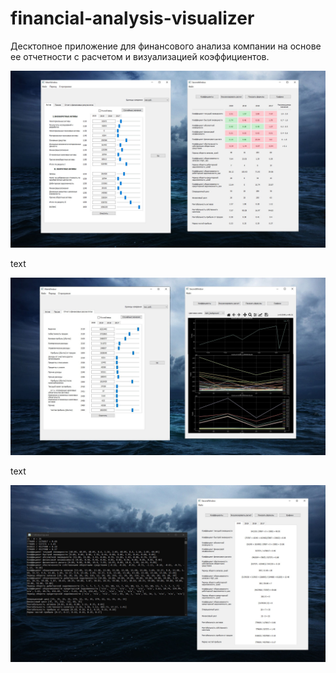 # financial-analysis-visualizer
Десктопное приложение для финансового анализа компании на основе ее отчетности c расчетом и визуализацией коэффициентов. 


![alt text](https://github.com/DmitryKostin/financial-analysis-visualizer/blob/main/promo_1.jpg?raw=true)

text

![alt text](https://github.com/DmitryKostin/financial-analysis-visualizer/blob/main/promo_2.jpg?raw=true)

text

![alt text](https://github.com/DmitryKostin/financial-analysis-visualizer/blob/main/promo_3.jpg?raw=true)
